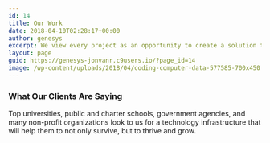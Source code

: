 ```yaml
---
id: 14
title: Our Work
date: 2018-04-10T02:28:17+00:00
author: genesys
excerpt: We view every project as an opportunity to create a solution that is innovative and great. We recognize how important success is to you. So, we guide you, build for you, and we don’t consider a project finished unless we both view it as a win.
layout: page
guid: https://genesys-jonvanr.c9users.io/?page_id=14
image: /wp-content/uploads/2018/04/coding-computer-data-577585-700x450.jpg
---
```

### What Our Clients Are Saying

<span style="font-weight: 400;">Top universities, public and charter schools, government agencies, and many non-profit organizations look to us for a technology infrastructure that will help them to not only survive, but to thrive and grow. </span>